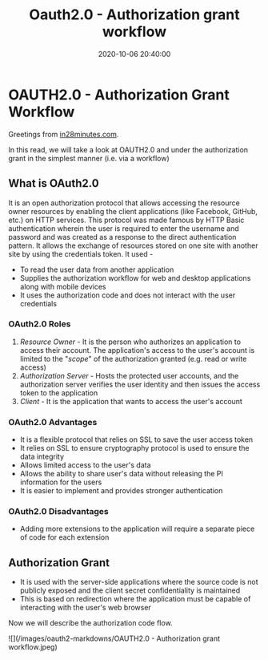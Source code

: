 ﻿---
layout:  post
title: Oauth2.0 - Authorization grant workflow
date:    2020-10-06 20:40:00
summary:  Let us understand the Oauth2.0 authorization grant workflow
categories:  SpringBootMicroservices
permalink:  /oauth2-authorization-grant-workflow
---

# OAUTH2.0 - Authorization Grant Workflow

Greetings from [in28minutes.com](https://courses.in28minutes.com/).

In this read, we will take a look at OAUTH2.0 and under the authorization grant in the simplest manner (i.e. via a workflow)

## What is OAuth2.0
It is an open authorization protocol that allows accessing the resource owner resources by enabling the client applications (like Facebook, GitHub, etc.) on HTTP services. This protocol was made famous by HTTP Basic authentication wherein the user is required to enter the username and password and was created as a response to the direct authentication pattern. It allows the exchange of resources stored on one site with another site by using the credentials token. It used - 

 - To read the user data from another application
 - Supplies the authorization workflow for web and desktop applications along with mobile devices
 - It uses the authorization code and does not interact with the user credentials

### OAuth2.0 Roles

 1. *Resource Owner* - It is the person who authorizes an application to access their account. The application's access to the user's account is limited to the "*scope*" of the authorization granted (e.g. read or  write access)
 2. *Authorization Server* - Hosts the protected user accounts, and the authorization server verifies the user identity and then issues the access token to the application
 3. *Client* - It is the application that wants to access the user's account

### OAuth2.0 Advantages

 - It is a flexible protocol that relies on SSL to save the user access token
 - It relies on SSL to ensure cryptography protocol is used to ensure the data integrity
 - Allows limited access to the user's data
 - Allows the ability to share user's data without releasing the PI information for the users
 - It is easier to implement and provides stronger authentication

### OAuth2.0 Disadvantages

 - Adding more extensions to the application will require a separate piece of code for each extension

## Authorization Grant

 - It is used with the server-side applications where the source code is not publicly exposed and the client secret confidentiality is maintained
 - This is based on redirection where the application must be capable of interacting with the user's web browser

Now we will describe the authorization code flow.

![](/images/oauth2-markdowns/OAUTH2.0 - Authorization grant workflow.jpeg)

 
